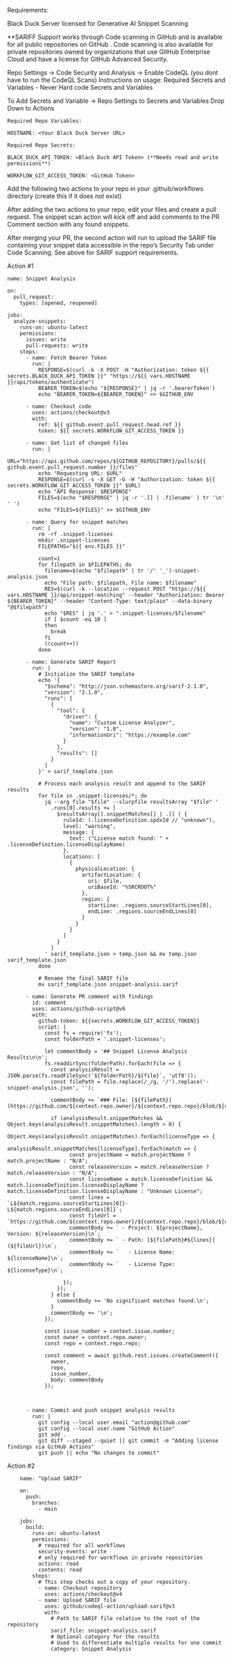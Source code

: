 Requirements:

Black Duck Server licensed for Generative AI Snippet Scanning

**SARIFF Support works through Code scanning in GitHub and is available for all public repositories on GitHub . Code scanning is also available for private repositories owned by organizations that use GitHub Enterprise Cloud and have a license for GitHub Advanced Security.

Repo Settings → Code Security and Analysis → Enable CodeQL (you dont have to run the CodeQL Scans)
Instructions on usage:
Required Secrets and Variables - Never Hard code Secrets and Variables

To Add Secrets and Variable → Repo Settings to Secrets and Variables Drop Down to Actions

    Required Repo Variables:
    
    HOSTNAME: <Your Black Duck Server URL>
    
    Required Repo Secrets:
    
    BLACK_DUCK_API_TOKEN: <Black Duck API Token> (**Needs read and write permissions**)
    
    WORKFLOW_GIT_ACCESS_TOKEN: <GitHub Token>
    
Add the following two actions to your repo in your .github/workflows directory (create this if it does not exist)

After adding the two actions to your repo, edit your files and create a pull request. The snippet scan action will kick off and add comments to the PR Comment section with any found snippets.

After merging your PR, the second action will run to upload the SARIF file containing your snippet data accessible in the repo’s Security Tab under Code Scanning. See above for SARIF support requirements.

Action #1

    name: Snippet Analysis
    
    on:
      pull_request:
        types: [opened, reopened]
    
    jobs:
      analyze-snippets: 
        runs-on: ubuntu-latest
        permissions:
          issues: write
          pull-requests: write
        steps:
          - name: Fetch Bearer Token 
            run: |
              RESPONSE=$(curl -k -X POST -H "Authorization: token ${{ secrets.BLACK_DUCK_API_TOKEN }}" "https://${{ vars.HOSTNAME }}/api/tokens/authenticate")
              BEARER_TOKEN=$(echo "${RESPONSE}" | jq -r '.bearerToken')
              echo "BEARER_TOKEN=${BEARER_TOKEN}" >> $GITHUB_ENV  
          
          - name: Checkout code
            uses: actions/checkout@v3  
            with:
              ref: ${{ github.event.pull_request.head.ref }}
              token: ${{ secrets.WORKFLOW_GIT_ACCESS_TOKEN }}
          
          - name: Get list of changed files 
            run: |
              URL="https://api.github.com/repos/${GITHUB_REPOSITORY}/pulls/${{ github.event.pull_request.number }}/files"
              echo "Requesting URL: $URL"
              RESPONSE=$(curl -s -X GET -G -H "Authorization: token ${{ secrets.WORKFLOW_GIT_ACCESS_TOKEN }}" $URL)
              echo "API Response: $RESPONSE"
              FILES=$(echo "$RESPONSE" | jq -r '.[] | .filename' | tr '\n' ' ')
              echo "FILES=${FILES}" >> $GITHUB_ENV
            
          - name: Query for snippet matches
            run: |
              rm -rf .snippet-licenses
              mkdir .snippet-licenses
              FILEPATHS="${{ env.FILES }}"
              
              count=1                          
              for filepath in $FILEPATHS; do       
                filename=$(echo "$filepath" | tr '/' '_')-snippet-analysis.json
                echo "File path: $filepath, File name: $filename"
                RES=$(curl -k --location --request POST "https://${{ vars.HOSTNAME }}/api/snippet-matching" --header "Authorization: Bearer ${BEARER_TOKEN}" --header "Content-Type: text/plain" --data-binary "@$filepath")
                echo "$RES" | jq '.' > ".snippet-licenses/$filename"
                if [ $count -eq 10 ]
                then
                  break
                fi
                ((count++))
              done
              
          - name: Generate SARIF Report
            run: |
              # Initialize the SARIF template
              echo '{
                "$schema": "http://json.schemastore.org/sarif-2.1.0",
                "version": "2.1.0",
                "runs": [
                  {
                    "tool": {
                      "driver": {
                        "name": "Custom License Analyzer",
                        "version": "1.0",
                        "informationUri": "https://example.com"
                      }
                    },
                    "results": []
                  }
                ]
              }' > sarif_template.json
          
              # Process each analysis result and append to the SARIF results
              for file in .snippet-licenses/*; do
                jq --arg file "$file" --slurpfile resultsArray "$file" '
                  .runs[0].results += [
                    $resultsArray[].snippetMatches[] | .[] | {
                      ruleId: (.licenseDefinition.spdxId // "unknown"),
                      level: "warning",
                      message: {
                        text: ("License match found: " + .licenseDefinition.licenseDisplayName)
                      },
                      locations: [
                        {
                          physicalLocation: {
                            artifactLocation: {
                              uri: $file,
                              uriBaseId: "%SRCROOT%"
                            },
                            region: {
                              startLine: .regions.sourceStartLines[0],
                              endLine: .regions.sourceEndLines[0]
                            }
                          }
                        }
                      ]
                    }
                  ]
                ' sarif_template.json > temp.json && mv temp.json sarif_template.json
              done
          
              # Rename the final SARIF file
              mv sarif_template.json snippet-analysis.sarif
              
          - name: Generate PR comment with findings
            id: comment
            uses: actions/github-script@v6
            with:
              github-token: ${{secrets.WORKFLOW_GIT_ACCESS_TOKEN}}
              script: |
                const fs = require('fs');
                const folderPath = '.snippet-licenses';
                
                let commentBody = '## Snippet License Analysis Results\n\n';
                fs.readdirSync(folderPath).forEach(file => {
                  const analysisResult = JSON.parse(fs.readFileSync(`${folderPath}/${file}`, 'utf8'));
                  const filePath = file.replace(/_/g, '/').replace('-snippet-analysis.json', '');
          
                  commentBody += `### File: [${filePath}](https://github.com/${context.repo.owner}/${context.repo.repo}/blob/${context.sha}/${filePath})\n`;
                 
                  if (analysisResult.snippetMatches && Object.keys(analysisResult.snippetMatches).length > 0) {
                    Object.keys(analysisResult.snippetMatches).forEach(licenseType => {
                      analysisResult.snippetMatches[licenseType].forEach(match => {
                        const projectName = match.projectName ? match.projectName : "N/A";
                        const releaseVersion = match.releaseVersion ? match.releaseVersion : "N/A";
                        const licenseName = match.licenseDefinition && match.licenseDefinition.licenseDisplayName ? match.licenseDefinition.licenseDisplayName : "Unknown License";
                        const lines = `L${match.regions.sourceStartLines[0]}-L${match.regions.sourceEndLines[0]}`;
                        const fileUrl = `https://github.com/${context.repo.owner}/${context.repo.repo}/blob/${context.sha}/${filePath}#${lines}`;
                        commentBody += ` - Project: ${projectName}, Version: ${releaseVersion}\n`;
                        commentBody += ` - Path: [${filePath}#${lines}](${fileUrl})\n`;
                        commentBody += `   - License Name: ${licenseName}\n`;
                        commentBody += `   - License Type: ${licenseType}\n`;
                        
                      });
                    });
                  } else {
                    commentBody += 'No significant matches found.\n';
                  }
                  commentBody += '\n';
                });
        
                const issue_number = context.issue.number;
                const owner = context.repo.owner;
                const repo = context.repo.repo;
                
                const comment = await github.rest.issues.createComment({
                  owner,
                  repo,
                  issue_number,
                  body: commentBody
                });
    
    
          
          - name: Commit and push snippet analysis results
            run: |
              git config --local user.email "action@github.com"
              git config --local user.name "GitHub Action"
              git add .
              git diff --staged --quiet || git commit -m "Adding license findings via GitHub Actions"
              git push || echo "No changes to commit"    
    
Action #2

        name: "Upload SARIF"

        on:
          push:
            branches:
              - main
        
        jobs:
          build:
            runs-on: ubuntu-latest
            permissions:
              # required for all workflows
              security-events: write
              # only required for workflows in private repositories
              actions: read
              contents: read
            steps:
              # This step checks out a copy of your repository.
              - name: Checkout repository
                uses: actions/checkout@v4
              - name: Upload SARIF file
                uses: github/codeql-action/upload-sarif@v3
                with:
                  # Path to SARIF file relative to the root of the repository
                  sarif_file: snippet-analysis.sarif
                  # Optional category for the results
                  # Used to differentiate multiple results for one commit
                  category: Snippet Analysis
        

